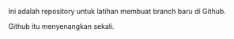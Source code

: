 Ini adalah repository untuk latihan membuat branch baru di Github.  

Github itu menyenangkan sekali. 
